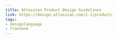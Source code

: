 ```yaml
---
title: Atlassian Product Design Guidelines
link: https://design.atlassian.com/2.1/product/
tags:
- designlanguage
- frontend
---
```

